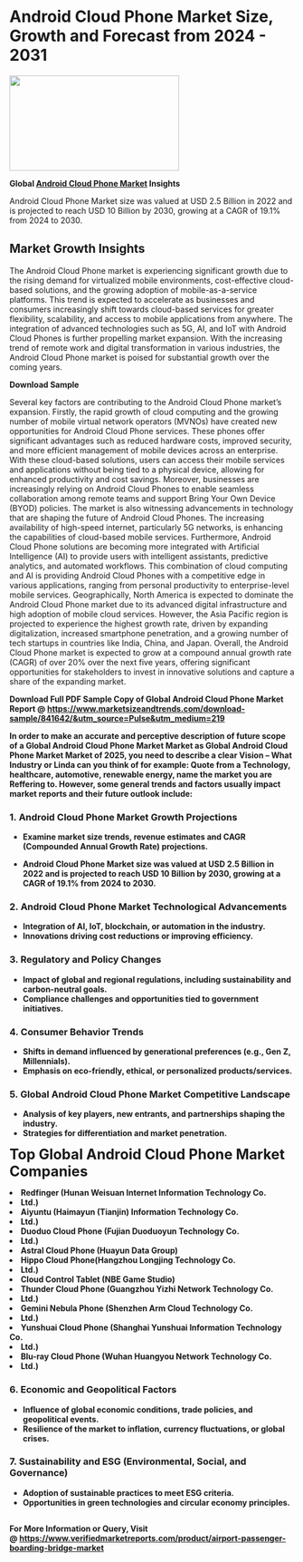 <H1>Android Cloud Phone Market Size, Growth and Forecast from 2024 - 2031</H1><img class="aligncenter size-medium wp-image-584254" src="https://thirdeyenews.in/wp-content/uploads/2024/09/Global-Market-Research-300x168.jpeg" alt="" width="300" height="168" /><p><strong>Global&nbsp;<a href="https://www.marketsizeandtrends.com/download-sample/841642/&amp;utm_source=Pulse&amp;utm_medium=219">Android Cloud Phone Market</a> Insights</strong></p><p>Android Cloud Phone Market size was valued at USD 2.5 Billion in 2022 and is projected to reach USD 10 Billion by 2030, growing at a CAGR of 19.1% from 2024 to 2030.</p><p><h2>Market Growth Insights</h2> <p>The Android Cloud Phone market is experiencing significant growth due to the rising demand for virtualized mobile environments, cost-effective cloud-based solutions, and the growing adoption of mobile-as-a-service platforms. This trend is expected to accelerate as businesses and consumers increasingly shift towards cloud-based services for greater flexibility, scalability, and access to mobile applications from anywhere. The integration of advanced technologies such as 5G, AI, and IoT with Android Cloud Phones is further propelling market expansion. With the increasing trend of remote work and digital transformation in various industries, the Android Cloud Phone market is poised for substantial growth over the coming years.</p> <p><strong>Download Sample</strong></p> <p>Several key factors are contributing to the Android Cloud Phone market’s expansion. Firstly, the rapid growth of cloud computing and the growing number of mobile virtual network operators (MVNOs) have created new opportunities for Android Cloud Phone services. These phones offer significant advantages such as reduced hardware costs, improved security, and more efficient management of mobile devices across an enterprise. With these cloud-based solutions, users can access their mobile services and applications without being tied to a physical device, allowing for enhanced productivity and cost savings. Moreover, businesses are increasingly relying on Android Cloud Phones to enable seamless collaboration among remote teams and support Bring Your Own Device (BYOD) policies. The market is also witnessing advancements in technology that are shaping the future of Android Cloud Phones. The increasing availability of high-speed internet, particularly 5G networks, is enhancing the capabilities of cloud-based mobile services. Furthermore, Android Cloud Phone solutions are becoming more integrated with Artificial Intelligence (AI) to provide users with intelligent assistants, predictive analytics, and automated workflows. This combination of cloud computing and AI is providing Android Cloud Phones with a competitive edge in various applications, ranging from personal productivity to enterprise-level mobile services. Geographically, North America is expected to dominate the Android Cloud Phone market due to its advanced digital infrastructure and high adoption of mobile cloud services. However, the Asia Pacific region is projected to experience the highest growth rate, driven by expanding digitalization, increased smartphone penetration, and a growing number of tech startups in countries like India, China, and Japan. Overall, the Android Cloud Phone market is expected to grow at a compound annual growth rate (CAGR) of over 20% over the next five years, offering significant opportunities for stakeholders to invest in innovative solutions and capture a share of the expanding market.</p> <p><strong></p><p><span class=""><strong>Download Full PDF Sample Copy of Global Android Cloud Phone Market Report</strong> @ <a href="https://www.marketsizeandtrends.com/download-sample/841642/&amp;utm_source=Pulse&amp;utm_medium=219" target="_blank">https://www.marketsizeandtrends.com/download-sample/841642/&amp;utm_source=Pulse&amp;utm_medium=219</a></span></p><p>In order to make an accurate and perceptive description of future scope of a Global&nbsp;Android Cloud Phone Market Market as Global&nbsp;Android Cloud Phone Market Market of 2025, you need to describe a clear Vision &ndash; What Industry or Linda can you think of for example: Quote from a Technology, healthcare, automotive, renewable energy, name the market you are Reffering to. However, some general trends and factors usually impact market reports and their future outlook include:</p><h3>1.&nbsp;<strong>Android Cloud Phone Market Growth Projections</strong></h3><ul><li>Examine market size trends, revenue estimates and CAGR (Compounded Annual Growth Rate) projections.</li><li><p>Android Cloud Phone Market size was valued at USD 2.5 Billion in 2022 and is projected to reach USD 10 Billion by 2030, growing at a CAGR of 19.1% from 2024 to 2030.</p></li></ul><h3>2.&nbsp;<strong>Android Cloud Phone Market Technological Advancements</strong></h3><ul><li>Integration of AI, IoT, blockchain, or automation in the industry.</li><li>Innovations driving cost reductions or improving efficiency.</li></ul><h3>3.&nbsp;<strong>Regulatory and Policy Changes</strong></h3><ul><li>Impact of global and regional regulations, including sustainability and carbon-neutral goals.</li><li>Compliance challenges and opportunities tied to government initiatives.</li></ul><h3>4.&nbsp;<strong>Consumer Behavior Trends</strong></h3><ul><li>Shifts in demand influenced by generational preferences (e.g., Gen Z, Millennials).</li><li>Emphasis on eco-friendly, ethical, or personalized products/services.</li></ul><h3>5.&nbsp;<strong>Global Android Cloud Phone Market Competitive Landscape</strong></h3><ul><li>Analysis of key players, new entrants, and partnerships shaping the industry.</li><li>Strategies for differentiation and market penetration.</li></ul><p data-pm-slice="1 1 []"><span style="color: inherit; font-family: inherit; font-size: 25px;">Top Global Android Cloud Phone Market Companies</span></p><div class="" data-test-id=""><p><li>Redfinger (Hunan Weisuan Internet Information Technology Co.</li><li> Ltd.)</li><li> Aiyuntu (Haimayun (Tianjin) Information Technology Co.</li><li> Ltd.)</li><li> Duoduo Cloud Phone (Fujian Duoduoyun Technology Co.</li><li> Ltd.)</li><li> Astral Cloud Phone (Huayun Data Group)</li><li> Hippo Cloud Phone(Hangzhou Longjing Technology Co.</li><li> Ltd.)</li><li> Cloud Control Tablet (NBE Game Studio)</li><li> Thunder Cloud Phone (Guangzhou Yizhi Network Technology Co.</li><li> Ltd.)</li><li> Gemini Nebula Phone (Shenzhen Arm Cloud Technology Co.</li><li> Ltd.)</li><li> Yunshuai Cloud Phone (Shanghai Yunshuai Information Technology Co.</li><li> Ltd.)</li><li> Blu-ray Cloud Phone (Wuhan Huangyou Network Technology Co.</li><li> Ltd.)</li></p></div><h3>6.&nbsp;<strong>Economic and Geopolitical Factors</strong></h3><ul><li>Influence of global economic conditions, trade policies, and geopolitical events.</li><li>Resilience of the market to inflation, currency fluctuations, or global crises.</li></ul><h3>7.&nbsp;<strong>Sustainability and ESG (Environmental, Social, and Governance)</strong></h3><ul><li>Adoption of sustainable practices to meet ESG criteria.</li><li>Opportunities in green technologies and circular economy principles.</li></ul><h2><strong style="font-size: 14px;">For More Information or Query, Visit @&nbsp;</strong><a style="background-color: #ffffff; font-size: 14px;" href="https://www.marketsizeandtrends.com/report/android-cloud-phone-market/" target="_blank">https://www.verifiedmarketreports.com/product/airport-passenger-boarding-bridge-market</a></h2>
